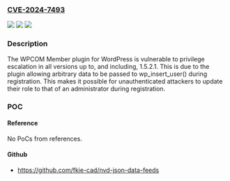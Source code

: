 ### [CVE-2024-7493](https://cve.mitre.org/cgi-bin/cvename.cgi?name=CVE-2024-7493)
![](https://img.shields.io/static/v1?label=Product&message=WPCOM%20Member&color=blue)
![](https://img.shields.io/static/v1?label=Version&message=*%3C%3D%201.5.2.1%20&color=brighgreen)
![](https://img.shields.io/static/v1?label=Vulnerability&message=CWE-269%20Improper%20Privilege%20Management&color=brighgreen)

### Description

The WPCOM Member plugin for WordPress is vulnerable to privilege escalation in all versions up to, and including, 1.5.2.1. This is due to the plugin allowing arbitrary data to be passed to wp_insert_user() during registration. This makes it possible for unauthenticated attackers to update their role to that of an administrator during registration.

### POC

#### Reference
No PoCs from references.

#### Github
- https://github.com/fkie-cad/nvd-json-data-feeds

